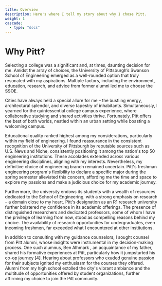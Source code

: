 ```yaml
---
title: Overview
description: Here's where I tell my story about why I chose Pitt.
weight: 1
cascade:
  - type: "docs"
---
```

# Why Pitt?

Selecting a college was a significant and, at times, daunting decision for me. Amidst the array of choices, the University of Pittsburgh’s Swanson School of Engineering emerged as a well-rounded option that truly resonated with my aspirations. Multiple factors, including the environment, education, research, and advice from former alumni led me to choose the SSOE. 

Cities have always held a special allure for me – the bustling energy, architectural splendor, and diverse tapestry of inhabitants. Simultaneously, I yearned for the quintessential college campus experience, where collaborative studying and shared activities thrive. Fortunately, Pitt offers the best of both worlds, nestled within an urban setting while boasting a welcoming campus.
	
Educational quality ranked highest among my considerations, particularly within my field of engineering. I found reassurance in the consistent recognition of the University of Pittsburgh by reputable sources such as U.S. News and Niche, consistently positioning it among the nation's top 50 engineering institutions. These accolades extended across various engineering disciplines, aligning with my interests. Nevertheless, my definitive choice of engineering branch remained uncertain. Pitt's freshman engineering program's flexibility to declare a specific major during the spring semester alleviated this concern, affording me the time and space to explore my passions and make a judicious choice for my academic journey.

Furthermore, the university endows its students with a wealth of resources dedicated to the School of Engineering, with a strong emphasis on research – a domain close to my heart. Pitt's designation as an R1 research university further bolstered my confidence in its academic offerings. The presence of distinguished researchers and dedicated professors, some of whom I have the privilege of learning from now, stood as compelling reasons behind my choice. The availability of research opportunities for undergraduates, even incoming freshmen, far exceeded what I encountered at other institutions.

In addition to consulting with my guidance counselors, I sought counsel from Pitt alumni, whose insights were instrumental in my decision-making process. One such alumnus, Ben Alhmark , an acquaintance of my father, shared his formative experiences at Pitt, particularly how it jumpstarted his co-op journey [4]. Hearing about professors who exuded genuine passion for their subjects ignited my enthusiasm for the courses they offered. Alumni from my high school extolled the city's vibrant ambiance and the multitude of opportunities offered by student organizations, further affirming my choice to join the Pitt community.